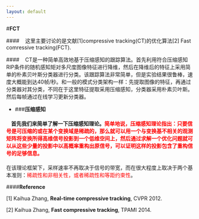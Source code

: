 ```yaml
---
layout: default
---
```


#**FCT**

####&nbsp;&nbsp;&nbsp;&nbsp;这里主要讨论的是文献[1]compressive tracking(CT)的优化算法[2] Fast comressive tracking(FCT).

####&nbsp;&nbsp;&nbsp;&nbsp;CT是一种简单高效地基于压缩感知的跟踪算法。首先利用符合压缩感知RIP条件的随机感知矩对多尺度图像特征进行降维，然后在降维后的特征上采用简单的朴素贝叶斯分类器进行分类。该跟踪算法非常简单，但是实验结果很鲁棒，速度大概能到达40帧/秒。和一般的模式分类架构一样：先提取图像的特征，再通过分类器对其分类，不同在于这里特征提取采用压缩感知，分类器采用朴素贝叶斯。然后每帧通过在线学习更新分类器。

- ###**压缩感知**

#### &nbsp;&nbsp;&nbsp;&nbsp;首先我们来简单了解一下压缩感知理论。<font color = "red">简单地说，压缩感知理论指出：只要信号是可压缩的或在某个变换域是稀疏的，那么就可以用一个与变换基不相关的观测矩阵将变换所得高维信号投影到一个低维空间上，然后通过求解一个优化问题就可以从这些少量的投影中以高概率重构出原信号，可以证明这样的投影包含了重构信号的足够信息。</font>
在该理论框架下，采样速率不再取决于信号的带宽，而在很大程度上取决于两个基本准则：<font color = "red">稀疏性和非相关性，或者稀疏性和等距约束性</font>。







####**Reference**

[1] Kaihua Zhang, **Real-time compressive tracking**, CVPR 2012.

[2] Kaihua Zhang, **Fast compressive tracking**, TPAMI 2014.